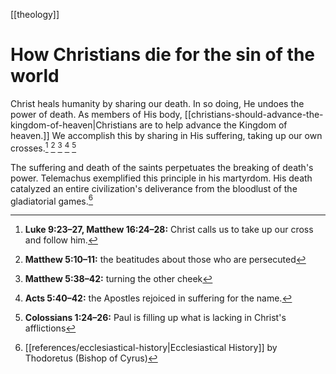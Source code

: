 [[theology]]

# How Christians die for the sin of the world

Christ heals humanity by sharing our death. In so doing, He undoes the power of death. As members of His body, [[christians-should-advance-the-kingdom-of-heaven|Christians are to help advance the Kingdom of heaven.]] We accomplish this by sharing in His suffering, taking up our own crosses.[^1] [^2] [^3] [^4] [^5]

The suffering and death of the saints perpetuates the breaking of death's power. Telemachus exemplified this principle in his martyrdom. His death catalyzed an entire civilization's deliverance from the bloodlust of the gladiatorial games.[^6]

[^1]: **Luke 9:23–27, Matthew 16:24–28:** Christ calls us to take up our cross and follow him.
[^2]: **Matthew 5:10–11:** the beatitudes about those who are persecuted
[^3]: **Matthew 5:38–42:** turning the other cheek
[^4]: **Acts 5:40–42:** the Apostles rejoiced in suffering for the name.
[^5]: **Colossians 1:24–26:** Paul is filling up what is lacking in Christ's afflictions
[^6]: [[references/ecclesiastical-history|Ecclesiastical History]] by Thodoretus (Bishop of Cyrus)
